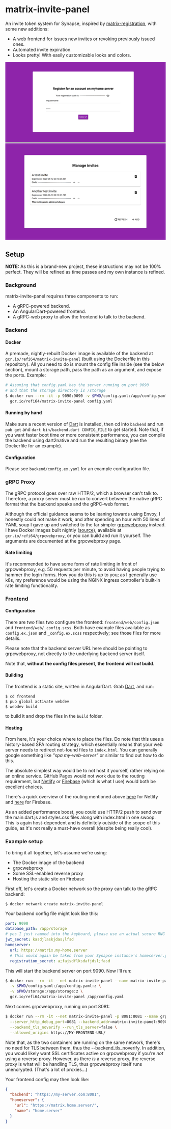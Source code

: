 # matrix-invite-panel

An invite token system for Synapse, inspired by
[matrix-registration](https://github.com/zeratax/matrix-registration), with some new additions:

- A web frontend for issues new invites or revoking previously issued ones.
- Automated invite expiration.
- Looks pretty! With easily customizable looks and colors.

![Registration page](images/register.png)
![Invites page](images/invites.png)

## Setup

**NOTE:** As this is a brand-new project, these instructions may not be 100% perfect. They will
be refined as time passes and my own instance is refined.

### Background

matrix-invite-panel requires three components to run:

-  A gRPC-powered backend.
-  An AngularDart-powered frontend.
-  A gRPC-web proxy to allow the frontend to talk to the backend.

### Backend

#### Docker

A premade, nightly-rebuilt Docker image is available of the backend at
`gcr.io/refi64/matrix-invite-panel` (built using the Dockerfile in this repository).
All you need to do is mount the config file inside (see the below section), mount a
storage path, pass the path as an argument, and expose the ports. Example:

```bash
# Assuming that config.yaml has the server running on port 9090
# and that the storage directory is /storage
$ docker run --rm -it -p 9090:9090 -v $PWD/config.yaml:/app/config.yaml -v $PWD/storage:/storage \
  gcr.io/refi64/matrix-invite-panel config.yaml
```

#### Running by hand

Make sure a recent version of [Dart](https://dart.dev/) is installed, then cd into
`backend` and run `pub get` and `dart bin/backend.dart CONFIG_FILE` to get started.
Note that, if you want faster boot time or more consistent performance, you can compile
the backend using dart2native and run the resulting binary (see the Dockerfile for an
example).

#### Configuration

Please see `backend/config.ex.yaml` for an example configuration file.

### gRPC Proxy

The gRPC protocol goes over raw HTTP/2, which a browser can't talk to. Therefore, a
proxy server must be run to convert between the native gRPC format that the backend
speaks and the gRPC-web format.

Although the official guidance seems to be leaning towards using Envoy, I honestly
could not make it work, and after spending an hour with 50 lines of YAML soup I gave
up and switched to the far simpler
[grpcwebproxy](https://github.com/improbable-eng/grpc-web/tree/master/go/grpcwebproxy)
instead. I have Docker images built nightly
([source](https://bk.refi64.com/cloud/containers/grpcwebproxy/?PAGE=dir)), available
at `gcr.io/refi64/grpcwebproxy`, or you can build and run it yourself. The arguments
are documented at the grpcwebproxy page.

#### Rate limiting

It's recommended to have some form of rate limiting in front of grpcwebproxy, e.g.
50 requests per minute, to avoid having people trying to hammer the login forms.
How you do this is up to you; as I generally use k8s, my preference would be using
the NGINX ingress controller's built-in rate limiting functionality.

### Frontend

#### Configuration

There are two files two configure the frontend: `frontend/web/config.json`
and `frontend/web/_config.scss`. Both have example files available as
`config.ex.json` and `_config.ex.scss` respectively; see those files for more details.

Please note that the backend server URL here should be pointing to grpcwebproxy, not
directly to the underlying backend server itself.

Note that, **without the config files present, the frontend will *not* build**.

#### Building

The frontend is a static site, written in AngularDart. Grab [Dart](https://dart.dev), and
run:

```
$ cd frontend
$ pub global activate webdev
$ webdev build
```

to build it and drop the files in the `build` folder.

#### Hosting

From here, it's your choice where to place the files. Do note that this uses a history-based
SPA routing strategy, which essentially means that your web server needs to redirect not-found
files to `index.html`. You can generally google something like *"spa my-web-server"* or similar
to find out how to do this.

The absolute simplest way would be to not host it yourself, rather relying on an online service.
GitHub Pages would not work due to the routing requirement, but [Netlify](https://www.netlify.com/)
or [Firebase](https://firebase.google.com/) (which is what I use) would both be excellent choices.

There's a quick overview of the routing mentioned above
[here](https://www.netlify.com/blog/2020/04/07/creating-better-more-predictable-redirect-rules-for-spas/)
for Netlify and [here](https://firebase.google.com/docs/hosting/full-config#rewrites) for Firebase.

As an added performance boost, you could use HTTP/2 push to send over the main.dart.js and styles.css
files along with index.html in one swoop. This is again host-dependent and is definitely outside of
the scope of this guide, as it's not really a must-have overall (despite being really cool).

### Example setup

To bring it all together, let's assume we're using:

- The Docker image of the backend
- grpcwebproxy
- Some SSL-enabled reverse proxy
- Hosting the static site on Firebase

First off, let's create a Docker network so the proxy can talk to the gRPC backend:

```
$ docker network create matrix-invite-panel
```

Your backend config file might look like this:

```yaml
port: 9090
database_path: /app/storage
# yes I just rammed into the keyboard, please use an actual secure RNG for this secret!
jwt_secret: kasdjlaskjdas;lfsd
homeserver:
  url: https://matrix.my-home.server
  # This would again be taken from your Synapse instance's homeserver.yaml file
  registration_secret: a;fajsdflksdafjdsl;fasd
```

This will start the backend server on port 9090. Now I'll run:

```bash
$ docker run --rm -it --net matrix-invite-panel --name matrix-invite-panel \
  -v $PWD/config.yaml:/app/config.yaml:z \
  -v $PWD/storage:/app/storage:z \
  gcr.io/refi64/matrix-invite-panel /app/config.yaml
```

Next comes grpcwebproxy, running on port 8081:

```bash
$ docker run --rm -it --net matrix-invite-panel -p 8081:8081 --name grpcwebproxy \
  --server_http_debug_port=8081 --backend_addr=matrix-invite-panel:9090 \
  --backend_tls_noverify --run_tls_server=false \
  --allowed_origins https://MY-FRONTEND-URL/
```

Note that, as the two containers are running on the same network, there's no need for
TLS between them, thus the --backend_tls_noverify. In addition, you would likely want
SSL certificates active on grpcwebproxy if you're *not* using a reverse proxy. However,
as there *is* a reverse proxy, the reverse proxy is what will be handling TLS, thus
grpcwebproxy itself runs unencrypted. (That's a lot of proxies...)

Your frontend config may then look like:

```json
{
  "backend": "https://my-server.com:8081",
  "homeserver": {
    "url": "https://matrix.home.server/",
    "name": "home.server"
  }
}
```
